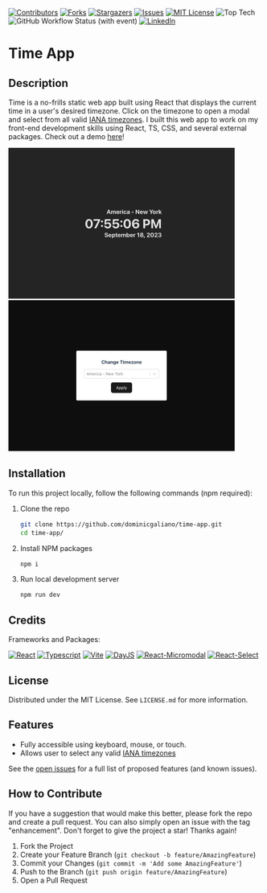 [![Contributors][contributors-shield]][contributors-url]
[![Forks][forks-shield]][forks-url]
[![Stargazers][stars-shield]][stars-url]
[![Issues][issues-shield]][issues-url]
[![MIT License][license-shield]][license-url]
![Top Tech][tech-shield]
![GitHub Workflow Status (with event)][github-status-shield]
[![LinkedIn][linkedin-shield]][linkedin-url]

# Time App

## Description

Time is a no-frills static web app built using React that displays the current time in a user's desired timezone. Click on the timezone to open a modal and select from all valid [IANA timezones](https://www.iana.org/time-zones). I built this web app to work on my front-end development skills using React, TS, CSS, and several external packages. Check out a demo [here](https://dominicgaliano.github.io/time-app/)!

<a href="https://dominicgaliano.github.io/time-app/"><img src="images/app1.png" alt="app main view" width="450px"/></a>
<a href="https://dominicgaliano.github.io/time-app/"><img src="images/app2.png" alt="app timezone selection" width="450px"/></a>

## Installation

To run this project locally, follow the following commands (npm required):

1. Clone the repo

   ```sh
   git clone https://github.com/dominicgaliano/time-app.git
   cd time-app/
   ```

2. Install NPM packages

   ```sh
   npm i
   ```

3. Run local development server

   ```sh
   npm run dev
   ```

## Credits

Frameworks and Packages:

[![React][React.js]][React-url]
[![Typescript][Typescript.js]][Typescript-url]
[![Vite][Vite.js]][Vite-url]
[![DayJS][Day.js]][Dayjs-url]
[![React-Micromodal][RMM.js]][React-micromodal-url]
[![React-Select][RS.js]][react-select-url]

## License

Distributed under the MIT License. See `LICENSE.md` for more information.

## Features

- Fully accessible using keyboard, mouse, or touch.
- Allows user to select any valid [IANA timezones](https://www.iana.org/time-zones)

See the [open issues](https://github.com/dominicgaliano/time-app/issues) for a full list of proposed features (and known issues).

## How to Contribute

If you have a suggestion that would make this better, please fork the repo and create a pull request. You can also simply open an issue with the tag "enhancement".
Don't forget to give the project a star! Thanks again!

1. Fork the Project
2. Create your Feature Branch (`git checkout -b feature/AmazingFeature`)
3. Commit your Changes (`git commit -m 'Add some AmazingFeature'`)
4. Push to the Branch (`git push origin feature/AmazingFeature`)
5. Open a Pull Request

[contributors-shield]: https://img.shields.io/github/contributors/dominicgaliano/time-app.svg?style=for-the-badge
[contributors-url]: https://github.com/dominicgaliano/time-app/graphs/contributors
[forks-shield]: https://img.shields.io/github/forks/dominicgaliano/time-app.svg?style=for-the-badge
[forks-url]: https://github.com/dominicgaliano/time-app/network/members
[stars-shield]: https://img.shields.io/github/stars/dominicgaliano/time-app.svg?style=for-the-badge
[stars-url]: https://github.com/dominicgaliano/time-app/stargazers
[issues-shield]: https://img.shields.io/github/issues/dominicgaliano/time-app.svg?style=for-the-badge
[issues-url]: https://github.com/dominicgaliano/time-app/issues
[license-shield]: https://img.shields.io/github/license/dominicgaliano/time-app.svg?style=for-the-badge
[license-url]: https://github.com/dominicgaliano/time-app/blob/master/LICENSE.txt
[linkedin-shield]: https://img.shields.io/badge/-LinkedIn-black.svg?style=for-the-badge&logo=linkedin&colorB=555
[linkedin-url]: https://linkedin.com/in/dominic-galiano
[tech-shield]: https://img.shields.io/github/languages/top/dominicgaliano/time-app.svg?style=for-the-badge
[github-status-shield]: https://img.shields.io/github/actions/workflow/status/dominicgaliano/time-app/main.yml.svg?style=for-the-badge
[React.js]: https://img.shields.io/badge/React-20232A?style=for-the-badge&logo=react&logoColor=61DAFB
[React-url]: https://reactjs.org/
[Typescript.js]: https://shields.io/badge/TypeScript-3178C6?style=for-the-badge&logo=TypeScript&logoColor=61DAFB
[Typescript-url]: https://www.typescriptlang.org/
[Vite.js]: https://img.shields.io/badge/vite-%23646CFF.svg?style=for-the-badge&logo=vite&logoColor=white
[Vite-url]: https://vitejs.dev/
[Day.js]: https://img.shields.io/badge/Day.js-20232A?style=for-the-badge
[Dayjs-url]: https://day.js.org/
[RMM.js]: https://img.shields.io/badge/react%20micro%20modal-20232A?style=for-the-badge
[React-micromodal-url]: https://www.npmjs.com/package/react-micro-modal
[RS.js]: https://img.shields.io/badge/react%20select-20232A?style=for-the-badge
[react-select-url]: https://react-select.com/

